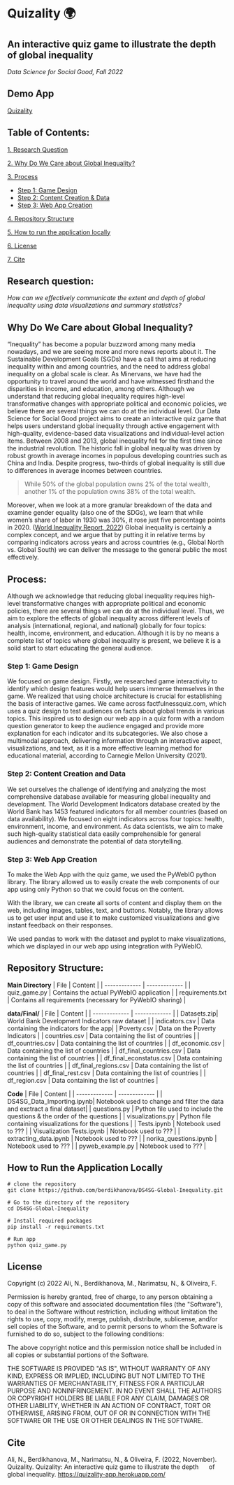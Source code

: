 # Quizality 🌍

## An interactive quiz game to illustrate the depth of global inequality 
*Data Science for Social Good, Fall 2022*

## Demo App
[Quizality](https://quizality-app.herokuapp.com/)

## Table of Contents:

[1. Research Question](#research-question)

[2. Why Do We Care about Global Inequality?](#why-do-we-care-about-global-inequality)

[3. Process](#process)

* [Step 1: Game Design](#step-1-game-design)
* [Step 2: Content Creation & Data](#step-2-content-creation-and-data)
* [Step 3: Web App Creation](#step-3-web-app-creation)

[4. Repository Structure](#repository-structure)

[5. How to run the application locally](#how-to-run-the-application-locally)

[6. License](#license)

[7. Cite](#cite)

## Research question:
*How can we effectively communicate the extent and depth of global inequality using data visualizations and summary statistics?*


## Why Do We Care about Global Inequality?
“Inequality” has become a popular buzzword among many media nowadays, and we are seeing more and more news reports about it. The Sustainable Development Goals (SGDs) have a call that aims at reducing inequality within and among countries, and the need to address global inequality on a global scale is clear. As Minervans, we have had the opportunity to travel around the world and have witnessed firsthand the disparities in income, and education, among others. Although we understand that reducing global inequality requires high-level transformative changes with appropriate political and economic policies, we believe there are several things we can do at the individual level. Our Data Science for Social Good project aims to create an interactive quiz game that helps users understand global inequality through active engagement with high-quality, evidence-based data visualizations and individual-level action items. Between 2008 and 2013, global inequality fell for the first time since the industrial revolution. The historic fall in global inequality was driven by robust growth in average incomes in populous developing countries such as China and India. Despite progress, two-thirds of global inequality is still due to differences in average incomes between countries. 

>While 50% of the global population owns 2% of the total wealth, another 1% of the population owns 38% of the total wealth. 

Moreover, when we look at a more granular breakdown of the data and examine gender equality (also one of the SDGs), we learn that while women’s share of labor in 1930 was 30%, it rose just five percentage points in 2020. ([World Inequality Report, 2022](https://wir2022.wid.world/)) Global inequality is certainly a complex concept, and we argue that by putting it in relative terms by comparing indicators across years and across countries (e.g., Global North vs. Global South) we can deliver the message to the general public the most effectively. 

## Process:
Although we acknowledge that reducing global inequality requires high-level transformative changes with appropriate political and economic policies, there are several things we can do at the individual level. Thus, we aim to explore the effects of global inequality across different levels of analysis (international, regional, and national) globally for four topics: health, income, environment, and education. Although it is by no means a complete list of topics where global inequality is present, we believe it is a solid start to start educating the general audience.

### Step 1: Game Design

We focused on game design. Firstly, we researched game interactivity to identify which design features would help users immerse themselves in the game. We realized that using choice architecture is crucial for establishing the basis of interactive games. We came across factfulnessquiz.com, which uses a quiz design to test audiences on facts about global trends in various topics. This inspired us to design our web app in a quiz form with a random question generator to keep the audience engaged and provide more explanation for each indicator and its subcategories. We also chose a multimodal approach, delivering information through an interactive aspect, visualizations, and text, as it is a more effective learning method for educational material, according to Carnegie Mellon University (2021).

### Step 2: Content Creation and Data

We set ourselves the challenge of identifying and analyzing the most comprehensive database available for measuring global inequality and development. The World Development Indicators database created by the World Bank has 1453 featured indicators for all member countries (based on data availability). We focused on eight indicators across four topics: health, environment, income, and environment. As data scientists, we aim to make such high-quality statistical data easily comprehensible for general audiences and demonstrate the potential of data storytelling.

### Step 3: Web App Creation

To make the Web App with the quiz game, we used the PyWebIO python library. The library allowed us to easily create the web components of our app using only Python so that we could focus on the content.

With the library, we can create all sorts of content and display them on the web, including images, tables, text, and buttons. Notably, the library allows us to get user input and use it to make customized visualizations and give instant feedback on their responses.

We used pandas to work with the dataset and pyplot to make visualizations, which we displayed in our web app using integration with PyWebIO. 

## Repository Structure:

**Main Directory**
| File | Content |
| ------------- | ------------- |
| quiz_game.py | Contains the actual PyWebIO application |
| requirements.txt | Contains all requirements (necessary for PyWebIO sharing) |

**data/Final/**
| File | Content |
| ------------- | ------------- |
| Datasets.zip| World Bank Development Indicators raw dataset |
| indicators.csv | Data containing the indicators for the app|
| Poverty.csv | Data on the Poverty Indicators |
| countries.csv | Data containing the list of countries |
| df_countries.csv | Data containing the list of countries |
| df_economic.csv | Data containing the list of countries |
| df_final_countries.csv | Data containing the list of countries |
| df_final_econstatus.csv | Data containing the list of countries |
| df_final_regions.csv | Data containing the list of countries |
| df_final_rest.csv | Data containing the list of countries |
| df_region.csv | Data containing the list of countries |

**Code**
| File | Content |
| ------------- | ------------- |
| DS4SG_Data_Importing.ipynb| Notebook used to change and filter the data and exctract a final dataset|
| questions.py | Python file used to include the questions & the order of the questions |
| visualizations.py | Python file containing visualizations for the questions |
| Tests.ipynb | Notebook used to ??? |
| Visualization Tests.ipynb | Notebook used to ??? |
| extracting_data.ipynb | Notebook used to ??? |
| norika_questions.ipynb | Notebook used to ??? |
| pyweb_example.py | Notebook used to ??? |

## How to Run the Application Locally
```
# clone the repository
git clone https://github.com/berdikhanova/DS4SG-Global-Inequality.git

# Go to the directory of the repository
cd DS4SG-Global-Inequality

# Install required packages
pip install -r requirements.txt

# Run app
python quiz_game.py
```

## License

Copyright (c) 2022 Ali, N., Berdikhanova, M., Narimatsu, N., & Oliveira, F.

Permission is hereby granted, free of charge, to any person obtaining a copy
of this software and associated documentation files (the "Software"), to deal
in the Software without restriction, including without limitation the rights
to use, copy, modify, merge, publish, distribute, sublicense, and/or sell
copies of the Software, and to permit persons to whom the Software is
furnished to do so, subject to the following conditions:

The above copyright notice and this permission notice shall be included in all
copies or substantial portions of the Software.

THE SOFTWARE IS PROVIDED "AS IS", WITHOUT WARRANTY OF ANY KIND, EXPRESS OR
IMPLIED, INCLUDING BUT NOT LIMITED TO THE WARRANTIES OF MERCHANTABILITY,
FITNESS FOR A PARTICULAR PURPOSE AND NONINFRINGEMENT. IN NO EVENT SHALL THE
AUTHORS OR COPYRIGHT HOLDERS BE LIABLE FOR ANY CLAIM, DAMAGES OR OTHER
LIABILITY, WHETHER IN AN ACTION OF CONTRACT, TORT OR OTHERWISE, ARISING FROM,
OUT OF OR IN CONNECTION WITH THE SOFTWARE OR THE USE OR OTHER DEALINGS IN THE
SOFTWARE.

## Cite
Ali, N., Berdikhanova, M., Narimatsu, N., & Oliveira, F. (2022, November). Quizality. Quizality: An interactive quiz game to illustrate the depth 
&nbsp;&nbsp;&nbsp;&nbsp; of global inequality. https://quizality-app.herokuapp.com/ 
